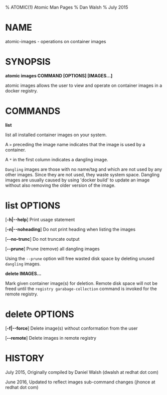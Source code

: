 % ATOMIC(1) Atomic Man Pages
% Dan Walsh
% July 2015
# NAME
atomic-images - operations on container images

# SYNOPSIS
**atomic images COMMAND [OPTIONS] [IMAGES...]**

atomic images allows the user to view and operate on container images in a docker registry.

# COMMANDS
**list**

list all installed container images on your system.

A `>` preceding the image name indicates that the image is used by a container.

A `*` in the first column indicates a dangling image.


`Dangling` images are those with no name/tag and which are not used by any
other images. Since they are not used, they waste system space.  Dangling
images are usually caused by using 'docker build' to update an image without
also removing the older version of the image.

# list OPTIONS
[**-h|--help**]
  Print usage statement

[**-n|--noheading**]
  Do not print heading when listing the images

[**--no-trunc**]
  Do not truncate output

[**--prune**]
  Prune (remove) all dangling images

Using the `--prune` option will free wasted disk space by deleting unused `dangling` images.


**delete IMAGES...**

Mark given container image(s) for deletion. Remote disk space will not be freed until the
```registry garabage-collection``` command is invoked for the remote registry.

# delete OPTIONS
[**-f|--force**]
  Delete image(s) without conformation from the user

[**--remote**]
  Delete images in remote registry

# HISTORY
July 2015, Originally compiled by Daniel Walsh (dwalsh at redhat dot com)


June 2016, Updated to reflect images sub-command changes (jhonce at redhat dot com)
